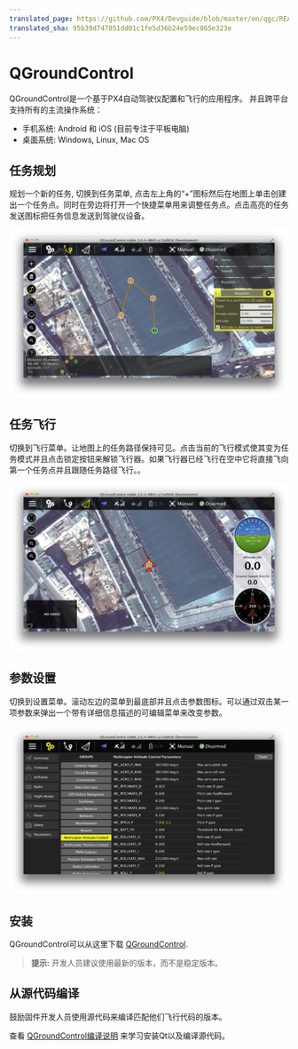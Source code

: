 ```yaml
---
translated_page: https://github.com/PX4/Devguide/blob/master/en/qgc/README.md
translated_sha: 95b39d747851dd01c1fe5d36b24e59ec865e323e
---
```


# QGroundControl

QGroundControl是一个基于PX4自动驾驶仪配置和飞行的应用程序。 并且跨平台支持所有的主流操作系统：

- 手机系统: Android 和 iOS (目前专注于平板电脑)
- 桌面系统: Windows, Linux, Mac OS

## 任务规划

规划一个新的任务, 切换到任务菜单, 点击左上角的“+”图标然后在地图上单击创建出一个任务点。同时在旁边将打开一个快捷菜单用来调整任务点。点击高亮的任务发送图标把任务信息发送到驾驶仪设备。


![](../../assets/gcs/planning-mission.png)

## 任务飞行

切换到飞行菜单。让地图上的任务路径保持可见。点击当前的飞行模式使其变为任务模式并且点击锁定按钮来解锁飞行器。如果飞行器已经飞行在空中它将直接飞向第一个任务点并且跟随任务路径飞行。。

![](../../assets/gcs/flying-mission.png)

## 参数设置

切换到设置菜单。滚动左边的菜单到最底部并且点击参数图标。可以通过双击某一项参数来弹出一个带有详细信息描述的可编辑菜单来改变参数。

![](../../assets/gcs/setting-parameter.png)

## 安装

QGroundControl可以从这里下载 [QGroundControl](http://qgroundcontrol.com/).

> **提示:** 开发人员建议使用最新的版本，而不是稳定版本。
 

## 从源代码编译

鼓励固件开发人员使用源代码来编译匹配他们飞行代码的版本。

查看 [QGroundControl编译说明](https://github.com/mavlink/qgroundcontrol#obtaining-source-code) 来学习安装Qt以及编译源代码。
